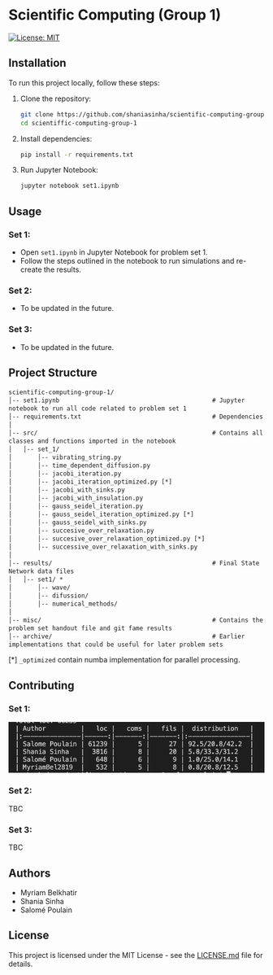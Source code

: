 # Scientific Computing (Group 1)

[![License: MIT](https://img.shields.io/badge/License-MIT-yellow.svg)](https://opensource.org/licenses/MIT)

## Installation
To run this project locally, follow these steps:

1. Clone the repository:
   ```bash
   git clone https://github.com/shaniasinha/scientific-computing-group-1.git
   cd scientiffic-computing-group-1
   ```
2. Install dependencies:
   ```bash
   pip install -r requirements.txt
   ```
3. Run Jupyter Notebook:
   ```bash
   jupyter notebook set1.ipynb
   ```

## Usage
### Set 1:
- Open `set1.ipynb` in Jupyter Notebook for problem set 1.
- Follow the steps outlined in the notebook to run simulations and re-create the results.

### Set 2:
- To be updated in the future.

### Set 3:
- To be updated in the future.

## Project Structure
```
scientific-computing-group-1/
│-- set1.ipynb                                          # Jupyter notebook to run all code related to problem set 1
│-- requirements.txt                                    # Dependencies
│
│-- src/                                                # Contains all classes and functions imported in the notebook
│   │-- set_1/
│       │-- vibrating_string.py
│       │-- time_dependent_diffusion.py 
│       │-- jacobi_iteration.py
│       │-- jacobi_iteration_optimized.py [*]
│       │-- jacobi_with_sinks.py
│       │-- jacobi_with_insulation.py
│       │-- gauss_seidel_iteration.py
│       │-- gauss_seidel_iteration_optimized.py [*]
│       │-- gauss_seidel_with_sinks.py
│       │-- succesive_over_relaxation.py
│       │-- succesive_over_relaxation_optimized.py [*]
│       │-- successive_over_relaxation_with_sinks.py
│
│-- results/                                            # Final State Network data files 
│   │-- set1/ *
│       │-- wave/
│       │-- difussion/
│       │-- numerical_methods/
│
│-- misc/                                               # Contains the problem set handout file and git fame results
│-- archive/                                            # Earlier implementations that could be useful for later problem sets

```
[*] `_optimized` contain numba implementation for parallel processing.

## Contributing

### Set 1:
<div align="left">
    <img src="misc/fame_set1.png" alt="Git fame" width="600"/>
</div>

### Set 2:
TBC

### Set 3:
TBC

## Authors
- Myriam Belkhatir
- Shania Sinha
- Salomé Poulain

## License
This project is licensed under the MIT License - see the [LICENSE.md](LICENSE.md) file for details.

